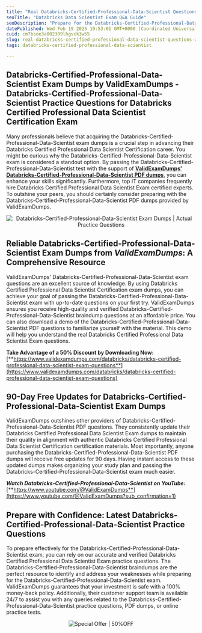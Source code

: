 ```yaml
---
title: "Real Databricks-Certified-Professional-Data-Scientist Questions & Answers to Crack the Exam – Practice Test Included"
seoTitle: "Databricks Data Scientist Exam Q&A Guide"
seoDescription: "Prepare for the Databricks-Certified-Professional-Data-Scientist exam with ValidExamDumps' real questions, practice tests, and 90-day free updates"
datePublished: Wed Feb 19 2025 10:53:01 GMT+0000 (Coordinated Universal Time)
cuid: cm7bsoe3a002309lhgvck3w55
slug: real-databricks-certified-professional-data-scientist-questions-and-answers-to-crack-the-exam-practice-test-included
tags: databricks-certified-professional-data-scientist

---
```


## **Databricks-Certified-Professional-Data-Scientist Exam Dumps by ValidExamDumps - Databricks-Certified-Professional-Data-Scientist Practice Questions for Databricks Certified Professional Data Scientist Certification Exam**

Many professionals believe that acquiring the Databricks-Certified-Professional-Data-Scientist exam dumps is a crucial step in advancing their Databricks Certified Professional Data Scientist Certification career. You might be curious why the Databricks-Certified-Professional-Data-Scientist exam is considered a standout option. By passing the Databricks-Certified-Professional-Data-Scientist test with the support of [**ValidExamDumps' Databricks-Certified-Professional-Data-Scientist PDF dumps**](https://www.validexamdumps.com/databricks/databricks-certified-professional-data-scientist-exam-questions), you can enhance your skills significantly. Furthermore, top IT companies frequently hire Databricks Certified Professional Data Scientist Exam certified experts. To outshine your peers, you should certainly consider preparing with the Databricks-Certified-Professional-Data-Scientist PDF dumps provided by ValidExamDumps.

<center><img src="https://www.validexamdumps.com/uploads/banners/1709651572_Banner29.png" alt="Databricks-Certified-Professional-Data-Scientist Exam Dumps | Actual Practice Questions" /></center>

## **Reliable Databricks-Certified-Professional-Data-Scientist Exam Dumps from *ValidExamDumps*: A Comprehensive Resource**

ValidExamDumps' Databricks-Certified-Professional-Data-Scientist exam questions are an excellent source of knowledge. By using Databricks Certified Professional Data Scientist Certification exam dumps, you can achieve your goal of passing the Databricks-Certified-Professional-Data-Scientist exam with up-to-date questions on your first try. ValidExamDumps ensures you receive high-quality and verified Databricks-Certified-Professional-Data-Scientist braindump questions at an affordable price. You can also download a demo of the Databricks-Certified-Professional-Data-Scientist PDF questions to familiarize yourself with the material. This demo will help you understand the real Databricks Certified Professional Data Scientist Exam questions.

**Take Advantage of a 50% Discount by Downloading Now:** [**https://www.validexamdumps.com/databricks/databricks-certified-professional-data-scientist-exam-questions**](https://www.validexamdumps.com/databricks/databricks-certified-professional-data-scientist-exam-questions)

## **90-Day Free Updates for Databricks-Certified-Professional-Data-Scientist Exam Dumps**

ValidExamDumps outshines other providers of Databricks-Certified-Professional-Data-Scientist PDF questions. They consistently update their Databricks Certified Professional Data Scientist Exam dumps to maintain their quality in alignment with authentic Databricks Certified Professional Data Scientist Certification certification materials. Most importantly, anyone purchasing the Databricks-Certified-Professional-Data-Scientist PDF dumps will receive free updates for 90 days. Having instant access to these updated dumps makes organizing your study plan and passing the Databricks-Certified-Professional-Data-Scientist exam much easier.

***Watch Databricks-Certified-Professional-Data-Scientist on YouTube:*** [**https://www.youtube.com/@ValidExamDumps**](https://www.youtube.com/@ValidExamDumps?sub_confirmation=1)

## **Prepare with Confidence: Latest Databricks-Certified-Professional-Data-Scientist Practice Questions**

To prepare effectively for the Databricks-Certified-Professional-Data-Scientist exam, you can rely on our accurate and verified Databricks Certified Professional Data Scientist Exam practice questions. The Databricks-Certified-Professional-Data-Scientist braindumps are the perfect resource to identify and address your weaknesses while preparing for the Databricks-Certified-Professional-Data-Scientist exam. ValidExamDumps guarantees that your investment is safe with a 100% money-back policy. Additionally, their customer support team is available 24/7 to assist you with any queries related to the Databricks-Certified-Professional-Data-Scientist practice questions, PDF dumps, or online practice tests.

<center><img src="https://www.validexamdumps.com/uploads/banners/1705933924_Latest_Exam_B-14.png" alt="Special Offer | 50%OFF" /></center>